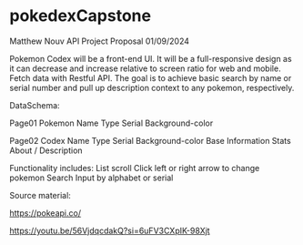 # pokedexCapstone

Matthew Nouv API Project Proposal 
01/09/2024

Pokemon Codex will be a front-end UI. It will be a full-responsive design as it can decrease and increase relative to screen ratio for web and mobile. Fetch data with Restful API. The goal is to achieve basic search by name or serial number and pull up description context to any pokemon, respectively.

DataSchema:

Page01 Pokemon
Name
Type
Serial
Background-color

Page02 Codex
Name
Type
Serial
Background-color
Base Information Stats
About / Description

Functionality includes: 
List scroll
Click left or right arrow to change pokemon
Search Input by alphabet or serial

Source material: 


https://pokeapi.co/

https://youtu.be/56VjdqcdakQ?si=6uFV3CXpIK-98Xjt


